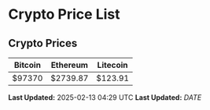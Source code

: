 # Crypto Price List

## Crypto Prices
| Bitcoin | Ethereum | Litecoin |
| ------- | -------- | -------- |
| $97370 | $2739.87 | $123.91 |
**Last Updated:** 2025-02-13 04:29 UTC
**Last Updated:** $DATE$
